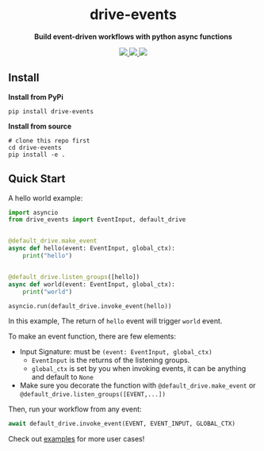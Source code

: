 <div align="center">
  <h1>drive-events</h1>
  <p><strong>Build event-driven workflows with python async functions</strong></p>
  <p>
    <a href="https://pypi.org/project/drive-events/" > 
    	<img src="https://img.shields.io/badge/python->=3.9.11-blue">
    </a>
    <a href="https://codecov.io/github/memodb-io/drive-events" > 
     <img src="https://codecov.io/github/memodb-io/drive-events/graph/badge.svg?token=T1Q1JB1NGM"/> 
	 </a>
    <a href="https://pypi.org/project/drive-events/">
      <img src="https://img.shields.io/pypi/v/drive-events.svg">
    </a>
  </p>
</div>








## Install

**Install from PyPi**

```shell
pip install drive-events
```

**Install from source**

```shell
# clone this repo first
cd drive-events
pip install -e .
```

## Quick Start

A hello world example:

```python
import asyncio
from drive_events import EventInput, default_drive


@default_drive.make_event
async def hello(event: EventInput, global_ctx):
    print("hello")


@default_drive.listen_groups([hello])
async def world(event: EventInput, global_ctx):
    print("world")

asyncio.run(default_drive.invoke_event(hello))
```

In this example, The return of `hello` event will trigger `world` event.

To make an event function, there are few elements:

* Input Signature: must be `(event: EventInput, global_ctx)`
  * `EventInput` is the returns of the listening groups.
  * `global_ctx` is set by you when invoking events, it can be anything and default to `None`
* Make sure you decorate the function with `@default_drive.make_event` or `@default_drive.listen_groups([EVENT,...])`

Then, run your workflow from any event:

```python
await default_drive.invoke_event(EVENT, EVENT_INPUT, GLOBAL_CTX)
```

Check out [examples](./examples) for more user cases!



